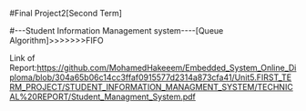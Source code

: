 #Final Project2[Second Term]

#---Student Information Management system----[Queue Algorithm]>>>>>>>FIFO

Link of Report:https://github.com/MohamedHakeeem/Embedded_System_Online_Diploma/blob/304a65b06c14cc3ffaf0915577d2314a873cfa41/Unit5.FIRST_TERM_PROJECT/STUDENT_INFORMATION_MANAGMENT_SYSTEM/TECHNICAL%20REPORT/Student_Managment_System.pdf
